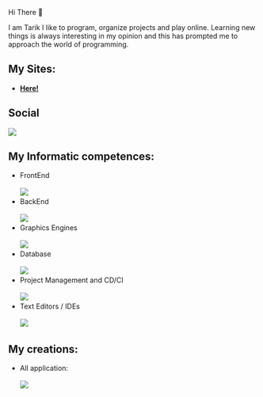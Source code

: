 Hi There 👋

I am Tarik I like to program, organize projects and play online. Learning new things is always interesting in my opinion and this has prompted me to approach the world of programming.

## My Sites:
- **<a href="https://tariksite.vercel.app/">Here!<a/>**

## Social
[![](https://skillicons.dev/icons?i=discord)](https://discord.gg/2ceG4TbahX)
## My Informatic competences:
- FrontEnd <br> <br>
[![](https://skillicons.dev/icons?i=html,css,js,nextjs,md,svg,bootstrap)](https://github.com/TariX857?tab=repositories)
- BackEnd <br> <br>
[![](https://skillicons.dev/icons?i=js,py)](https://github.com/TariX857?tab=repositories)
- Graphics Engines <br> <br>
[![](https://skillicons.dev/icons?i=unity)](https://github.com/TariX857?tab=repositories)
- Database <br> <br>
[![](https://skillicons.dev/icons?i=mongodb,mysql)](https://github.com/TariX857?tab=repositories)
- Project Management and CD/CI <br> <br>
[![](https://skillicons.dev/icons?i=github,git)](https://github.com/TariX857?tab=repositories)
- Text Editors / IDEs <br> <br>
[![](https://skillicons.dev/icons?i=vscode)]()
## My creations:
- All application: <br> <br>
[![](https://skillicons.dev/icons?i=discord,bots,netlify,nodejs,vercel)](https://github.com/TariX857?tab=repositories)
